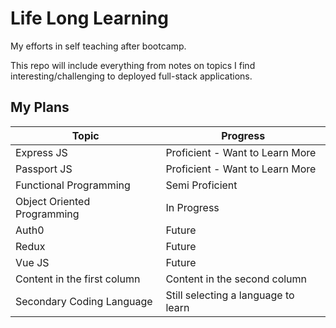 # Life Long Learning

My efforts in self teaching after bootcamp.

This repo will include everything from notes on topics I find interesting/challenging to deployed full-stack applications.

## My Plans

| Topic                       | Progress                            |
| --------------------------- | ----------------------------------- |
| Express JS                  | Proficient - Want to Learn More     |
| Passport JS                 | Proficient - Want to Learn More     |
| Functional Programming      | Semi Proficient                     |
| Object Oriented Programming | In Progress                         |
| Auth0                       | Future                              |
| Redux                       | Future                              |
| Vue JS                      | Future                              |
| Content in the first column | Content in the second column        |
| Secondary Coding Language   | Still selecting a language to learn |
